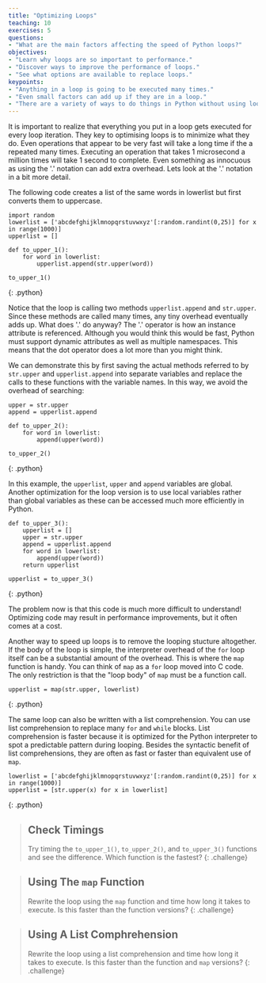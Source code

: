 ```yaml
---
title: "Optimizing Loops"
teaching: 10
exercises: 5
questions:
- "What are the main factors affecting the speed of Python loops?"
objectives:
- "Learn why loops are so important to performance."
- "Discover ways to improve the performance of loops."
- "See what options are available to replace loops."
keypoints:
- "Anything in a loop is going to be executed many times."
- "Even small factors can add up if they are in a loop."
- "There are a variety of ways to do things in Python without using loops."
---
```

It is important to realize that everything you put in a loop gets executed for every loop iteration. 
They key to optimising loops is to minimize what they do. Even operations that appear to be very fast
will take a long time if the a repeated many times. Executing an operation that takes 1 microsecond a 
million times will take 1 second to complete. Even something as innocuous as using the '.' notation can 
add extra overhead. Lets look at the '.' notation in a bit more detail.

The following code creates a list of the same words in lowerlist but first converts them to uppercase.

~~~
import random
lowerlist = ['abcdefghijklmnopqrstuvwxyz'[:random.randint(0,25)] for x in range(1000)]
upperlist = []
​
def to_upper_1():
    for word in lowerlist:
        upperlist.append(str.upper(word))
        
to_upper_1()
~~~
{: .python}

Notice that the loop is calling two methods `upperlist.append` and `str.upper`. Since these methods are called many
times, any tiny overhead eventually adds up. What does '.' do anyway? The '.' operator is how an instance attribute is
referenced. Although you would think this would be fast, Python must support dynamic attributes as well as multiple
namespaces.  This means that the dot operator does a lot more than you might think.

We can demonstrate this by first saving the actual methods referred to by `str.upper` and `upperlist.append` into 
separate variables and replace the calls to these functions with the variable names. In this way,
we avoid the overhead of searching:

~~~
upper = str.upper
append = upperlist.append

def to_upper_2():
    for word in lowerlist:
        append(upper(word))
        
to_upper_2()
~~~
{: .python}

In this example, the `upperlist`, `upper` and `append` variables are global. Another optimization for the 
loop version is to use local variables rather than global variables as these can be accessed much 
more efficiently in Python.

~~~
def to_upper_3():
	upperlist = []
	upper = str.upper
	append = upperlist.append
    for word in lowerlist:
        append(upper(word))
    return upperlist
        
upperlist = to_upper_3()
~~~
{: .python}

The problem now is that this code is much more difficult to understand! Optimizing code may result in 
performance improvements, but it often comes at a cost.

Another way to speed up loops is to remove the looping stucture altogether. If the body of the 
loop is simple, the interpreter overhead of the `for` loop itself can be a substantial amount of 
the overhead. This is where the `map` function is handy. You can think of `map` as a `for` loop moved 
into C code. The only restriction is that the "loop body" of `map` must be a function call. 

~~~
upperlist = map(str.upper, lowerlist)
~~~
{: .python}

The same loop can also be written with a list comprehension. You can use list comprehension to replace 
many `for` and `while` blocks. List comprehension is  faster because it is optimized for the Python 
interpreter to spot a predictable pattern during looping. Besides  the syntactic benefit of list comprehensions, 
they are often as fast or faster than equivalent use of `map`.

~~~
lowerlist = ['abcdefghijklmnopqrstuvwxyz'[:random.randint(0,25)] for x in range(1000)]
upperlist = [str.upper(x) for x in lowerlist]
~~~
{: .python}

> ## Check Timings
>
> Try timing the `to_upper_1()`, `to_upper_2()`, and `to_upper_3()` functions and see the difference. Which
> function is the fastest?
{: .challenge}

> ## Using The `map` Function
>
> Rewrite the loop using the `map` function and time how long it takes to execute. Is this faster than
> the function versions?
{: .challenge}


> ## Using A List Comphrehension
>
> Rewrite the loop using a list comprehension and time how long it takes to execute. Is this faster than
> the function and `map` versions?
{: .challenge}
